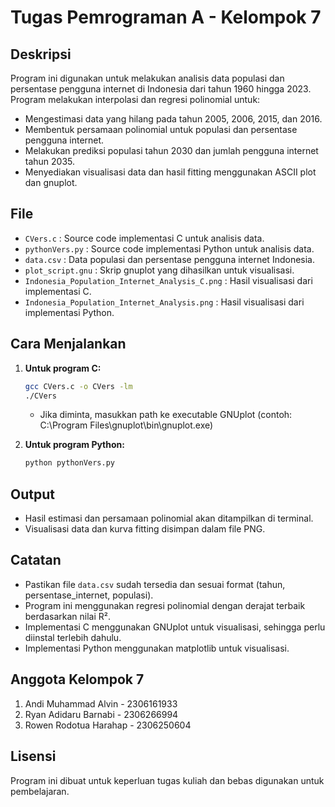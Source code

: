 # Tugas Pemrograman A - Kelompok 7

## Deskripsi
Program ini digunakan untuk melakukan analisis data populasi dan persentase pengguna internet di Indonesia dari tahun 1960 hingga 2023. Program melakukan interpolasi dan regresi polinomial untuk:
- Mengestimasi data yang hilang pada tahun 2005, 2006, 2015, dan 2016.
- Membentuk persamaan polinomial untuk populasi dan persentase pengguna internet.
- Melakukan prediksi populasi tahun 2030 dan jumlah pengguna internet tahun 2035.
- Menyediakan visualisasi data dan hasil fitting menggunakan ASCII plot dan gnuplot.

## File
- `CVers.c` : Source code implementasi C untuk analisis data.
- `pythonVers.py` : Source code implementasi Python untuk analisis data.
- `data.csv` : Data populasi dan persentase pengguna internet Indonesia.
- `plot_script.gnu` : Skrip gnuplot yang dihasilkan untuk visualisasi.
- `Indonesia_Population_Internet_Analysis_C.png` : Hasil visualisasi dari implementasi C.
- `Indonesia_Population_Internet_Analysis.png` : Hasil visualisasi dari implementasi Python.

## Cara Menjalankan
1. **Untuk program C:**
   ```bash
   gcc CVers.c -o CVers -lm
   ./CVers
   ```
   * Jika diminta, masukkan path ke executable GNUplot (contoh: C:\Program Files\gnuplot\bin\gnuplot.exe)

2. **Untuk program Python:**
   ```bash
   python pythonVers.py
   ```

## Output
- Hasil estimasi dan persamaan polinomial akan ditampilkan di terminal.
- Visualisasi data dan kurva fitting disimpan dalam file PNG.

## Catatan
- Pastikan file `data.csv` sudah tersedia dan sesuai format (tahun, persentase_internet, populasi).
- Program ini menggunakan regresi polinomial dengan derajat terbaik berdasarkan nilai R².
- Implementasi C menggunakan GNUplot untuk visualisasi, sehingga perlu diinstal terlebih dahulu.
- Implementasi Python menggunakan matplotlib untuk visualisasi.

## Anggota Kelompok 7
1. Andi Muhammad Alvin - 2306161933
2. Ryan Adidaru Barnabi - 2306266994 
3. Rowen Rodotua Harahap - 2306250604

## Lisensi
Program ini dibuat untuk keperluan tugas kuliah dan bebas digunakan untuk pembelajaran.
